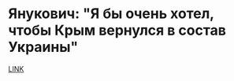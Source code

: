 # Янукович: "Я бы очень хотел, чтобы Крым вернулся в состав Украины"



[LINK](https://varlamov.ru/2453733.html)